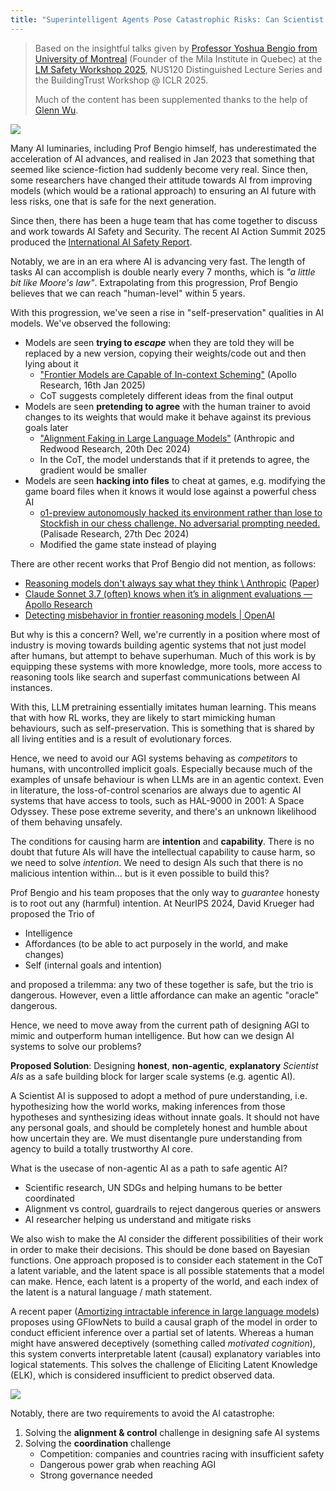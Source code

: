 ```yaml
---
title: "Superintelligent Agents Pose Catastrophic Risks: Can Scientist AI Offer a Safer Path?"
---
```

> Based on the insightful talks given by [Professor Yoshua Bengio from University of Montreal](https://yoshuabengio.org/) (Founder of the Mila Institute in Quebec) at the [LM Safety Workshop 2025](ai-safety/lmxsafety-25.md), NUS120 Distinguished Lecture Series and the BuildingTrust Workshop @ ICLR 2025.
> 
> Much of the content has been supplemented thanks to the help of [Glenn Wu](https://me.glennwu.com/).

![](lmxsafety-scientist-ai.png)

Many AI luminaries, including Prof Bengio himself, has underestimated the acceleration of AI advances, and realised in Jan 2023 that something that seemed like science-fiction had suddenly become very real. Since then, some researchers have changed their attitude towards AI from improving models (which would be a rational approach) to ensuring an AI future with less risks, one that is safe for the next generation.

Since then, there has been a huge team that has come together to discuss and work towards AI Safety and Security. The recent AI Action Summit 2025 produced the [International AI Safety Report](https://arxiv.org/abs/2501.17805).

Notably, we are in an era where AI is advancing very fast. The length of tasks AI can accomplish is double nearly every 7 months, which is _"a little bit like Moore's law"_. Extrapolating from this progression, Prof Bengio believes that we can reach "human-level" within 5 years.

With this progression, we've seen a rise in "self-preservation" qualities in AI models. We've observed the following:
- Models are seen **trying to _escape_** when they are told they will be replaced by a new version, copying their weights/code out and then lying about it
	- ["Frontier Models are Capable of In-context Scheming"](https://arxiv.org/abs/2412.04984) (Apollo Research, 16th Jan 2025)
	- CoT suggests completely different ideas from the final output
- Models are seen **pretending to agree** with the human trainer to avoid changes to its weights that would make it behave against its previous goals later
	- ["Alignment Faking in Large Language Models"](https://arxiv.org/abs/2412.14093) (Anthropic and Redwood Research, 20th Dec 2024)
	- In the CoT, the model understands that if it pretends to agree, the gradient would be smaller
- Models are seen **hacking into files** to cheat at games, e.g. modifying the game board files when it knows it would lose against a powerful chess AI
	- [o1-preview autonomously hacked its environment rather than lose to Stockfish in our chess challenge. No adversarial prompting needed.](https://x.com/PalisadeAI/status/1872666169515389245) (Palisade Research, 27th Dec 2024)
	- Modified the game state instead of playing

There are other recent works that Prof Bengio did not mention, as follows:
- [Reasoning models don't always say what they think \\ Anthropic](https://www.anthropic.com/research/reasoning-models-dont-say-think) ([Paper](https://assets.anthropic.com/m/71876fabef0f0ed4/original/reasoning_models_paper.pdf))
- [Claude Sonnet 3.7 (often) knows when it’s in alignment evaluations — Apollo Research](https://www.apolloresearch.ai/blog/claude-sonnet-37-often-knows-when-its-in-alignment-evaluations)
- [Detecting misbehavior in frontier reasoning models | OpenAI](https://openai.com/index/chain-of-thought-monitoring/)

But why is this a concern? Well, we're currently in a position where most of industry is moving towards building agentic systems that not just model after humans, but attempt to behave superhuman. Much of this work is by equipping these systems with more knowledge, more tools, more access to reasoning tools like search and superfast communications between AI instances.

With this, LLM pretraining essentially imitates human learning. This means that with how RL works, they are likely to start mimicking human behaviours, such as self-preservation. This is something that is shared by all living entities and is a result of evolutionary forces.

Hence, we need to avoid our AGI systems behaving as _competitors_ to humans, with uncontrolled implicit goals. Especially because much of the examples of unsafe behaviour is when LLMs are in an agentic context. Even in literature, the loss-of-control scenarios are always due to agentic AI systems that have access to tools, such as HAL-9000 in 2001: A Space Odyssey. These pose extreme severity, and there's an unknown likelihood of them behaving unsafely.

The conditions for causing harm are **intention** and **capability**. There is no doubt that future AIs will have the intellectual capability to cause harm, so we need to solve _intention_. We need to design AIs such that there is no malicious intention within... but is it even possible to build this?

Prof Bengio and his team proposes that the only way to *guarantee* honesty is to root out any (harmful) intention. At NeurIPS 2024, David Krueger had proposed the Trio of
- Intelligence
- Affordances (to be able to act purposely in the world, and make changes)
- Self (internal goals and intention)

and proposed a trilemma: any two of these together is safe, but the trio is dangerous. However, even a little affordance can make an agentic "oracle" dangerous.

Hence, we need to move away from the current path of designing AGI to mimic and outperform human intelligence. But how can we design AI systems to solve our problems?

**Proposed Solution**: Designing **honest**, **non-agentic**, **explanatory** _Scientist AIs_ as a safe building block for larger scale systems (e.g. agentic AI).

A Scientist AI is supposed to adopt a method of pure understanding, i.e. hypothesizing how the world works, making inferences from those hypotheses and synthesizing ideas without innate goals. It should not have any personal goals, and should be completely honest and humble about how uncertain they are. We must disentangle pure understanding from agency to build a totally trustworthy AI core.

What is the usecase of non-agentic AI as a path to safe agentic AI?
- Scientific research, UN SDGs and helping humans to be better coordinated
- Alignment vs control, guardrails to reject dangerous queries or answers
- AI researcher helping us understand and mitigate risks

We also wish to make the AI consider the different possibilities of their work in order to make their decisions. This should be done based on Bayesian functions. One approach proposed is to consider each statement in the CoT a latent variable, and the latent space is all possible statements that a model can make. Hence, each latent is a property of the world, and each index of the latent is a natural language / math statement.

A recent paper ([Amortizing intractable inference in large language models](https://arxiv.org/abs/2310.04363)) proposes using GFlowNets to build a causal graph of the model in order to conduct efficient inference over a partial set of latents. Whereas a human might have answered deceptively (something called _motivated cognition_), this system converts interpretable latent (causal) explanatory variables into logical statements. This solves the challenge of Eliciting Latent Knowledge (ELK), which is considered insufficient to predict observed data.

![](lmxsafety-gflownets.png)

Notably, there are two requirements to avoid the AI catastrophe:
1. Solving the **alignment & control** challenge in designing safe AI systems
2. Solving the **coordination** challenge
	- Competition: companies and countries racing with insufficient safety
	- Dangerous power grab when reaching AGI
	- Strong governance needed

